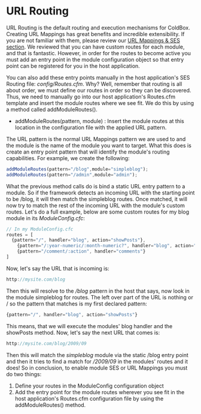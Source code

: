 # URL Routing

URL Routing is the default routing and execution mechanisms for ColdBox. Creating URL Mappings has great benefits and incredible extensibility. If you are not familiar with them, please review our [URL Mappings & SES section](http://wiki.coldbox.org/wiki/URLMappings.cfm). We reviewed that you can have custom routes for each module, and that is fantastic. However, in order for the routes to become active you must add an entry point in the module configuration object so that entry point can be registered for you in the host application.

You can also add these entry points manually in the host application's SES Routing file: *config/Routes.cfm*. Why? Well, remember that routing is all about order, we must define our routes in order so they can be discovered. Thus, we need to manually go into our host application's Routes.cfm template and insert the module routes where we see fit. We do this by using a method called addModuleRoutes().

* addModuleRoutes(pattern, module) : Insert the module routes at this location in the configuration file with the applied URL pattern.

The URL pattern is the normal URL Mappings pattern we are used to and the module is the name of the module you want to target. What this does is create an entry point pattern that will identify the module's routing capabilities. For example, we create the following:

```js
addModuleRoutes(pattern="/blog",module="simpleblog");
addModuleRoutes(pattern="/admin",module="admin");
```

What the previous method calls do is bind a static URL entry pattern to a module. So if the framework detects an incoming URL with the starting point to be /blog, it will then match the simpleblog routes. Once matched, it will now try to match the rest of the incoming URL with the module's custom routes. Let's do a full example, below are some custom routes for my blog module in its *ModuleConfig.cfc*:

```js
// In my ModuleConfig.cfc
routes = [
  {pattern="/", handler="blog", action="showPosts"},
    {pattern="/:year-numeric/:month-numeric?", handler="blog", action="showPosts"}
    {pattern="/comment/:action", handler="comments"}
]
```

Now, let's say the URL that is incoming is:

```js
http://mysite.com/blog
```

Then this will resolve to the */blog* pattern in the host that says, now look in the module simpleblog for routes. The left over part of the URL is nothing or / so the pattern that matches is my first declared pattern:

```js
{pattern="/", handler="blog", action="showPosts"}
```

This means, that we will execute the modules' blog handler and the showPosts method. Now, let's say the next URL that comes is:

```js
http://mysite.com/blog/2009/09
```

Then this will match the *simpleblog* module via the static /blog entry point and then it tries to find a match for */2009/09* in the modules' routes and it does! So in conclusion, to enable module SES or URL Mappings you must do two things:

1. Define your routes in the ModuleConfig configuration object
2. Add the entry point for the module routes wherever you see fit in the host application's Routes.cfm configuration file by using the addModuleRoutes() method.

